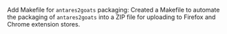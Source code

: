 Add Makefile for `antares2goats` packaging: Created a Makefile to automate the packaging of `antares2goats` into a ZIP file for uploading to Firefox and Chrome extension stores.